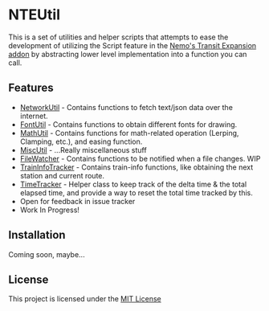 # NTEUtil
This is a set of utilities and helper scripts that attempts to ease the development of utilizing the Script feature in the [Nemo's Transit Expansion addon](https://github.com/zbx1425/mtr-nte) by abstracting lower level implementation into a function you can call.

## Features
- [NetworkUtil](docs/NetworkUtil.md) - Contains functions to fetch text/json data over the internet.
- [FontUtil](docs/FontUtil.md) - Contains functions to obtain different fonts for drawing.
- [MathUtil](docs/MathUtil.md) - Contains functions for math-related operation (Lerping, Clamping, etc.), and easing function.
- [MiscUtil](docs/MiscUtil.md) - ...Really miscellaneous stuff
- [FileWatcher](docs/FileWatcher.md) - Contains functions to be notified when a file changes. WIP
- [TrainInfoTracker](docs/TrainInfoTracker.md) - Contains train-info functions, like obtaining the next station and current route.
- [TimeTracker](docs/TimeTracker.md) - Helper class to keep track of the delta time & the total elapsed time, and provide a way to reset the total time tracked by this.
- Open for feedback in issue tracker
- Work In Progress!

## Installation
Coming soon, maybe...

## License
This project is licensed under the [MIT License](LICENSE)